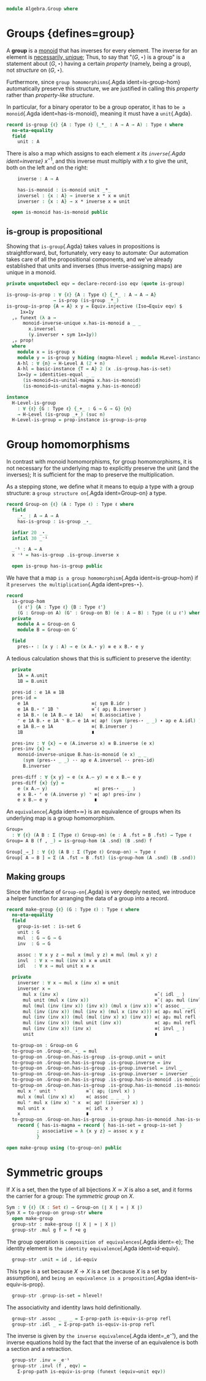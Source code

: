 <!--
```agda
{-# OPTIONS -vtactic.hlevel:10 #-}
open import 1Lab.Prelude

open import Algebra.Magma.Unital hiding (idl ; idr)
open import Algebra.Semigroup
open import Algebra.Monoid hiding (idl ; idr)
open import Algebra.Magma

open import Cat.Instances.Delooping

import Cat.Reasoning
```
-->

```agda
module Algebra.Group where
```

# Groups {defines=group}

A **group** is a [monoid] that has inverses for every element. The
inverse for an element is [necessarily, unique]; Thus, to say that "$(G,
\star)$ is a group" is a statement about $(G, \star)$ having a certain
_property_ (namely, being a group), not _structure_ on $(G, \star)$.

Furthermore, since `group homomorphisms`{.Agda ident=is-group-hom}
automatically preserve this structure, we are justified in calling this
_property_ rather than _property-like structure_.

[monoid]: Algebra.Monoid.html
[necessarily, unique]: Algebra.Monoid.html#inverses

In particular, for a binary operator to be a group operator, it has to
`be a monoid`{.Agda ident=has-is-monoid}, meaning it must have a
`unit`{.Agda}.

```agda
record is-group {ℓ} {A : Type ℓ} (_*_ : A → A → A) : Type ℓ where
  no-eta-equality
  field
    unit : A
```

There is also a map which assigns to each element $x$ its _`inverse`{.Agda
ident=inverse}_ $x^{-1}$, and this inverse must multiply with $x$ to
give the unit, both on the left and on the right:

```agda
    inverse : A → A

    has-is-monoid : is-monoid unit _*_
    inversel : {x : A} → inverse x * x ≡ unit
    inverser : {x : A} → x * inverse x ≡ unit

  open is-monoid has-is-monoid public
```

<!--
```agda
  _—_ : A → A → A
  x — y = x * inverse y

  abstract
    inv-unit : inverse unit ≡ unit
    inv-unit = monoid-inverse-unique
      has-is-monoid unit _ _ inversel (has-is-monoid .is-monoid.idl)

    inv-inv : ∀ {x} → inverse (inverse x) ≡ x
    inv-inv = monoid-inverse-unique
      has-is-monoid _ _ _ inversel inversel

    inv-comm : ∀ {x y} → inverse (x * y) ≡ inverse y — x
    inv-comm {x = x} {y} =
      monoid-inverse-unique has-is-monoid _ _ _ inversel p
      where
        p : (x * y) * (inverse y — x) ≡ unit
        p = associative has-is-monoid
         ·· ap₂ _*_
              (  sym (associative has-is-monoid)
              ·· ap₂ _*_ refl inverser
              ·· has-is-monoid .is-monoid.idr)
              refl
         ·· inverser

    zero-diff : ∀ {x y} → x — y ≡ unit → x ≡ y
    zero-diff {x = x} {y = y} p =
      monoid-inverse-unique has-is-monoid _ _ _ p inversel

  underlying-monoid : Monoid ℓ
  underlying-monoid = A , record
    { identity = unit ; _⋆_ = _*_ ; has-is-monoid = has-is-monoid }

  open Cat.Reasoning (B (underlying-monoid .snd))
    hiding (id ; assoc ; idl ; idr ; invr ; invl ; to ; from ; inverses ; _∘_)
    public
```
-->

## is-group is propositional

Showing that `is-group`{.Agda} takes values in propositions is
straightforward, but, fortunately, very easy to automate: Our automation
takes care of all the propositional components, and we've already
established that units and inverses (thus inverse-assigning maps) are
unique in a monoid.

```agda
private unquoteDecl eqv = declare-record-iso eqv (quote is-group)

is-group-is-prop : ∀ {ℓ} {A : Type ℓ} {_*_ : A → A → A}
                 → is-prop (is-group _*_)
is-group-is-prop {A = A} x y = Equiv.injective (Iso→Equiv eqv) $
     1x=1y
  ,ₚ funext (λ a →
      monoid-inverse-unique x.has-is-monoid a _ _
        x.inversel
        (y.inverser ∙ sym 1x=1y))
  ,ₚ prop!
  where
    module x = is-group x
    module y = is-group y hiding (magma-hlevel ; module HLevel-instance)
    A-hl : ∀ {n} → H-Level A (2 + n)
    A-hl = basic-instance {T = A} 2 (x .is-group.has-is-set)
    1x=1y = identities-equal _ _
      (is-monoid→is-unital-magma x.has-is-monoid)
      (is-monoid→is-unital-magma y.has-is-monoid)

instance
  H-Level-is-group
    : ∀ {ℓ} {G : Type ℓ} {_+_ : G → G → G} {n}
    → H-Level (is-group _+_) (suc n)
  H-Level-is-group = prop-instance is-group-is-prop
```

# Group homomorphisms

In contrast with monoid homomorphisms, for group homomorphisms, it is
not necessary for the underlying map to explicitly preserve the unit
(and the inverses); It is sufficient for the map to preserve the
multiplication.

As a stepping stone, we define what it means to equip a type with a
group structure: a `group structure on`{.Agda ident=Group-on} a type.

```agda
record Group-on {ℓ} (A : Type ℓ) : Type ℓ where
  field
    _⋆_ : A → A → A
    has-is-group : is-group _⋆_

  infixr 20 _⋆_
  infixl 30 _⁻¹

  _⁻¹ : A → A
  x ⁻¹ = has-is-group .is-group.inverse x

  open is-group has-is-group public
```

We have that a map `is a group homomorphism`{.Agda ident=is-group-hom} if
it `preserves the multiplication`{.Agda ident=pres-⋆}.

```agda
record
  is-group-hom
    {ℓ ℓ'} {A : Type ℓ} {B : Type ℓ'}
    (G : Group-on A) (G' : Group-on B) (e : A → B) : Type (ℓ ⊔ ℓ') where
  private
    module A = Group-on G
    module B = Group-on G'

  field
    pres-⋆ : (x y : A) → e (x A.⋆ y) ≡ e x B.⋆ e y
```

A tedious calculation shows that this is sufficient to preserve the
identity:

```agda
  private
    1A = A.unit
    1B = B.unit

  pres-id : e 1A ≡ 1B
  pres-id =
    e 1A                       ≡⟨ sym B.idr ⟩
    e 1A B.⋆ ⌜ 1B ⌝            ≡˘⟨ ap¡ B.inverser ⟩
    e 1A B.⋆ (e 1A B.— e 1A)   ≡⟨ B.associative ⟩
    ⌜ e 1A B.⋆ e 1A ⌝ B.— e 1A ≡⟨ ap! (sym (pres-⋆ _ _) ∙ ap e A.idl) ⟩
    e 1A B.— e 1A              ≡⟨ B.inverser ⟩
    1B                         ∎

  pres-inv : ∀ {x} → e (A.inverse x) ≡ B.inverse (e x)
  pres-inv {x} =
    monoid-inverse-unique B.has-is-monoid (e x) _ _
      (sym (pres-⋆ _ _) ·· ap e A.inversel ·· pres-id)
      B.inverser

  pres-diff : ∀ {x y} → e (x A.— y) ≡ e x B.— e y
  pres-diff {x} {y} =
    e (x A.— y)                 ≡⟨ pres-⋆ _ _ ⟩
    e x B.⋆ ⌜ e (A.inverse y) ⌝ ≡⟨ ap! pres-inv ⟩
    e x B.— e y                 ∎
```

<!--
```agda
is-group-hom-is-prop
  : ∀ {ℓ ℓ'} {A : Type ℓ} {B : Type ℓ'}
      {G : Group-on A} {H : Group-on B} {f}
  → is-prop (is-group-hom G H f)
is-group-hom-is-prop {H = H} a b i .is-group-hom.pres-⋆ x y =
  Group-on.has-is-set H _ _ (a .is-group-hom.pres-⋆ x y) (b .is-group-hom.pres-⋆ x y) i

instance
  H-Level-group-hom
    : ∀ {n} {ℓ ℓ'} {A : Type ℓ} {B : Type ℓ'}
      {G : Group-on A} {H : Group-on B} {f}
    → H-Level (is-group-hom G H f) (suc n)
  H-Level-group-hom = prop-instance is-group-hom-is-prop
```
-->

An `equivalence`{.Agda ident=≃} is an equivalence of groups when its
underlying map is a group homomorphism.

```agda
Group≃
  : ∀ {ℓ} (A B : Σ (Type ℓ) Group-on) (e : A .fst ≃ B .fst) → Type ℓ
Group≃ A B (f , _) = is-group-hom (A .snd) (B .snd) f

Group[_⇒_] : ∀ {ℓ} (A B : Σ (Type ℓ) Group-on) → Type ℓ
Group[ A ⇒ B ] = Σ (A .fst → B .fst) (is-group-hom (A .snd) (B .snd))
```

## Making groups

Since the interface of `Group-on`{.Agda} is very deeply nested, we
introduce a helper function for arranging the data of a group into a
record.

```agda
record make-group {ℓ} (G : Type ℓ) : Type ℓ where
  no-eta-equality
  field
    group-is-set : is-set G
    unit : G
    mul  : G → G → G
    inv  : G → G

    assoc : ∀ x y z → mul x (mul y z) ≡ mul (mul x y) z
    invl  : ∀ x → mul (inv x) x ≡ unit
    idl   : ∀ x → mul unit x ≡ x

  private
    inverser : ∀ x → mul x (inv x) ≡ unit
    inverser x =
      mul x (inv x)                                   ≡˘⟨ idl _ ⟩
      mul unit (mul x (inv x))                        ≡˘⟨ ap₂ mul (invl _) refl ⟩
      mul (mul (inv (inv x)) (inv x)) (mul x (inv x)) ≡˘⟨ assoc _ _ _ ⟩
      mul (inv (inv x)) (mul (inv x) (mul x (inv x))) ≡⟨ ap₂ mul refl (assoc _ _ _) ⟩
      mul (inv (inv x)) (mul (mul (inv x) x) (inv x)) ≡⟨ ap₂ mul refl (ap₂ mul (invl _) refl) ⟩
      mul (inv (inv x)) (mul unit (inv x))            ≡⟨ ap₂ mul refl (idl _) ⟩
      mul (inv (inv x)) (inv x)                       ≡⟨ invl _ ⟩
      unit                                            ∎

  to-group-on : Group-on G
  to-group-on .Group-on._⋆_ = mul
  to-group-on .Group-on.has-is-group .is-group.unit = unit
  to-group-on .Group-on.has-is-group .is-group.inverse = inv
  to-group-on .Group-on.has-is-group .is-group.inversel = invl _
  to-group-on .Group-on.has-is-group .is-group.inverser = inverser _
  to-group-on .Group-on.has-is-group .is-group.has-is-monoid .is-monoid.idl {x} = idl x
  to-group-on .Group-on.has-is-group .is-group.has-is-monoid .is-monoid.idr {x} =
    mul x ⌜ unit ⌝           ≡˘⟨ ap¡ (invl x) ⟩
    mul x (mul (inv x) x)    ≡⟨ assoc _ _ _ ⟩
    mul ⌜ mul x (inv x) ⌝ x  ≡⟨ ap! (inverser x) ⟩
    mul unit x               ≡⟨ idl x ⟩
    x                        ∎
  to-group-on .Group-on.has-is-group .is-group.has-is-monoid .has-is-semigroup =
    record { has-is-magma = record { has-is-set = group-is-set }
           ; associative = λ {x y z} → assoc x y z
           }

open make-group using (to-group-on) public
```

# Symmetric groups

If $X$ is a set, then the type of all bijections $X \simeq X$ is also a
set, and it forms the carrier for a group: The _symmetric group_ on $X$.

```agda
Sym : ∀ {ℓ} (X : Set ℓ) → Group-on (∣ X ∣ ≃ ∣ X ∣)
Sym X = to-group-on group-str where
  open make-group
  group-str : make-group (∣ X ∣ ≃ ∣ X ∣)
  group-str .mul g f = f ∙e g
```

The group operation is `composition of equivalences`{.Agda ident=∙e};
The identity element is `the identity equivalence`{.Agda ident=id-equiv}.

```agda
  group-str .unit = id , id-equiv
```

This type is a set because $X \to X$ is a set (because $X$ is a set by
assumption), and `being an equivalence is a proposition`{.Agdaa
ident=is-equiv-is-prop}.

```agda
  group-str .group-is-set = hlevel!
```

The associativity and identity laws hold definitionally.

```agda
  group-str .assoc _ _ _ = Σ-prop-path is-equiv-is-prop refl
  group-str .idl _ = Σ-prop-path is-equiv-is-prop refl
```

The inverse is given by `the inverse equivalence`{.Agda ident=_e⁻¹}, and
the inverse equations hold by the fact that the inverse of an
equivalence is both a section and a retraction.

```agda
  group-str .inv = _e⁻¹
  group-str .invl (f , eqv) =
    Σ-prop-path is-equiv-is-prop (funext (equiv→unit eqv))
```
